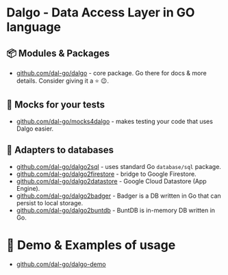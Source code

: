# Dalgo - Data Access Layer in GO language

## 📦 Modules & Packages

- [github.com/dal-go/dalgo](https://github.com/dal-go/dalgo) - core package. Go there for docs & more details. Consider giving it a ⭐ 😉.

## 🧪 Mocks for your tests
- [github.com/dal-go/mocks4dalgo](https://github.com/dal-go/mocks4dalgo) - makes testing your code that uses Dalgo easier.

## 🔌 Adapters to databases
- [github.com/dal-go/dalgo2sql](https://github.com/dal-go/dalgo2sql) - uses standard Go `database/sql` package.
- [github.com/dal-go/dalgo2firestore](https://github.com/dal-go/dalgo2firestore) - bridge to Google Firestore.
- [github.com/dal-go/dalgo2datastore](https://github.com/dal-go/dalgo2datastore) - Google Cloud Datastore (App Engine).
- [github.com/dal-go/dalgo2badger](https://github.com/dal-go/dalgo2badger) - Badger is a DB written in Go that can persist to local storage.
- [github.com/dal-go/dalgo2buntdb](https://github.com/dal-go/dalgo2buntdb) - BuntDB is in-memory DB written in Go.

# 🍿 Demo & Examples of usage
- [github.com/dal-go/dalgo-demo](https://github.com/dal-go/dalgo-demo)
